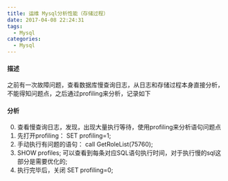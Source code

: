 ```yaml
---
title: 运维 Mysql分析性能（存储过程）
date: 2017-04-08 22:24:31
tags:
  - Mysql
categories:
  - Mysql
---
```

#### 描述
之前有一次故障问题，查看数据库慢查询日志，从日志和存储过程本身直接分析，不能得知问题点，之后通过profiling来分析，记录如下
#### 分析
0. 查看慢查询日志，发现，出现大量执行等待，使用profiling来分析语句问题点
1. 先打开profiling： SET profiling=1;
2. 手动执行有问题的语句： call  GetRoleList(75760);   
3. SHOW profiles;  可以查看到每条对应SQL语句执行时间，对于执行慢的sql这部分是需要优化的;
4. 执行完毕后，关闭 SET profiling=0;

